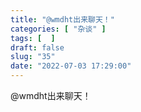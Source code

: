 ```yaml
---
title: "@wmdht出来聊天！"
categories: [ "杂谈" ]
tags: [  ]
draft: false
slug: "35"
date: "2022-07-03 17:29:00"
---
```


@wmdht出来聊天！